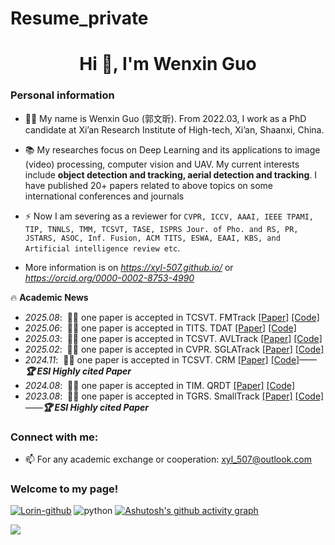 # Resume_private
<h1 align="center">Hi 👋, I'm Wenxin Guo</h1>
<h3 align="left">Personal information</h3>

- 👨‍🎓 My name is Wenxin Guo (郭文昕). From 2022.03, I work as a PhD candidate at Xi’an Research Institute of High-tech, Xi’an, Shaanxi, China.

- 📚 My researches focus on Deep Learning and its applications to image (video) processing, computer vision and UAV. My current interests include **object detection and tracking, aerial detection and tracking**. I have published 20+ papers related to above topics on some international conferences and journals

- ⚡ Now I am severing as a reviewer for `CVPR, ICCV, AAAI, IEEE TPAMI, TIP, TNNLS, TMM, TCSVT, TASE, ISPRS Jour. of Pho. and RS, PR, JSTARS, ASOC, Inf. Fusion, ACM TITS, ESWA, EAAI, KBS, and Artificial intelligence review etc`. 

- More information is on *https://xyl-507.github.io/* or *https://orcid.org/0000-0002-8753-4990*

🔥 **Academic News**
- *2025.08*: &nbsp;🎉🎉 one paper is accepted in TCSVT. FMTrack [[Paper]](https://ieeexplore.ieee.org/document/11134499) [[Code]](https://github.com/xyl-507/FMTrack)
- *2025.06*: &nbsp;🎉🎉 one paper is accepted in TITS. TDAT [[Paper]](https://ieeexplore.ieee.org/document/11054299) [[Code]](https://github.com/xyl-507/TDAT)
- *2025.03*: &nbsp;🎉🎉 one paper is accepted in TCSVT. AVLTrack [[Paper]](https://ieeexplore.ieee.org/document/10922151) [[Code]](https://github.com/xyl-507/AVLTrack)
- *2025.02*: &nbsp;🎉🎉 one paper is accepted in CVPR. SGLATrack [[Paper]](https://ieeexplore.ieee.org/abstract/document/11094982) [[Code]](https://github.com/GXNU-ZhongLab/SGLATrack)
- *2024.11*: &nbsp;🎉🎉 one paper is accepted in TCSVT. CRM [[Paper]](https://ieeexplore.ieee.org/document/10551855) [[Code]](https://github.com/xyl-507/CRM)——***🏆 ESI Highly cited Paper***
- *2024.08*: &nbsp;🎉🎉 one paper is accepted in TIM. QRDT [[Paper]](https://ieeexplore.ieee.org/document/10633268) [[Code]](https://github.com/xyl-507/QRDT)
- *2023.08*: &nbsp;🎉🎉 one paper is accepted in TGRS. SmallTrack [[Paper]](https://ieeexplore.ieee.org/document/10220112) [[Code]](https://github.com/xyl-507/SmallTrack)——***🏆 ESI Highly cited Paper***

<h3 align="left">Connect with me:</h3>
<p align="left">
</p>

- 📫 For any academic exchange or cooperation: xyl_507@outlook.com

<h3 align="left">Welcome to my page!</h3>
<p align="left">
</p>

[![Lorin-github](https://github-readme-stats.vercel.app/api?username=WenxinGuo97)](https://github.com/anuraghazra/github-readme-stats) 
![python](https://github-readme-stats.vercel.app/api/top-langs/?username=WenxinGuo97&layout=compact&hide_border=true&langs_count=10)
[![Ashutosh's github activity graph](https://github-readme-activity-graph.vercel.app/graph?username=WenxinGuo97&theme=github-compact)](https://github.com/WenxinGuo97/github-readme-activity-graph)

<!--- 注释符号
[![GitHub Streak](https://streak-stats.demolab.com?user=WenxinGuo97)](https://git.io/streak-stats)
-->

![](https://komarev.com/ghpvc/?username=WenxinGuo97&abbreviated=true)
